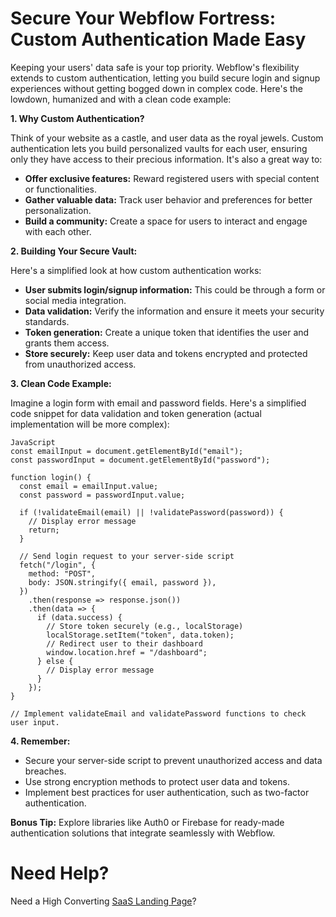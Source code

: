 # Secure Your Webflow Fortress: Custom Authentication Made Easy

Keeping your users' data safe is your top priority. Webflow's flexibility extends to custom authentication, letting you build secure login and signup experiences without getting bogged down in complex code. Here's the lowdown, humanized and with a clean code example:

**1. Why Custom Authentication?**

Think of your website as a castle, and user data as the royal jewels. Custom authentication lets you build personalized vaults for each user, ensuring only they have access to their precious information. It's also a great way to:

  - **Offer exclusive features:** Reward registered users with special content or functionalities.
  - **Gather valuable data:** Track user behavior and preferences for better personalization.
  - **Build a community:** Create a space for users to interact and engage with each other.

**2. Building Your Secure Vault:**

Here's a simplified look at how custom authentication works:

  - **User submits login/signup information:** This could be through a form or social media integration.
  - **Data validation:** Verify the information and ensure it meets your security standards.
  - **Token generation:** Create a unique token that identifies the user and grants them access.
  - **Store securely:** Keep user data and tokens encrypted and protected from unauthorized access.

**3. Clean Code Example:**

Imagine a login form with email and password fields. Here's a simplified code snippet for data validation and token generation (actual implementation will be more complex):

```
JavaScript
const emailInput = document.getElementById("email");
const passwordInput = document.getElementById("password");

function login() {
  const email = emailInput.value;
  const password = passwordInput.value;

  if (!validateEmail(email) || !validatePassword(password)) {
    // Display error message
    return;
  }

  // Send login request to your server-side script
  fetch("/login", {
    method: "POST",
    body: JSON.stringify({ email, password }),
  })
    .then(response => response.json())
    .then(data => {
      if (data.success) {
        // Store token securely (e.g., localStorage)
        localStorage.setItem("token", data.token);
        // Redirect user to their dashboard
        window.location.href = "/dashboard";
      } else {
        // Display error message
      }
    });
}

// Implement validateEmail and validatePassword functions to check user input.
```

**4. Remember:**
  - Secure your server-side script to prevent unauthorized access and data breaches.
  - Use strong encryption methods to protect user data and tokens.
  - Implement best practices for user authentication, such as two-factor authentication.

**Bonus Tip:** Explore libraries like Auth0 or Firebase for ready-made authentication solutions that integrate seamlessly with Webflow.

# Need Help?
Need a High Converting [SaaS Landing Page](https://epyc.in/)?
